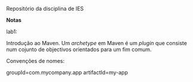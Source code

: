 Repositório da disciplina de IES

**Notas**

lab1:

Introdução ao Maven.
Um <em>archetype</em> em Maven é um <em>plugin</em> que consiste num cojunto de objectivos orientados para um fim comum.

Convenções de nomes:

groupId=com.mycompany.app
artifactId=my-app
